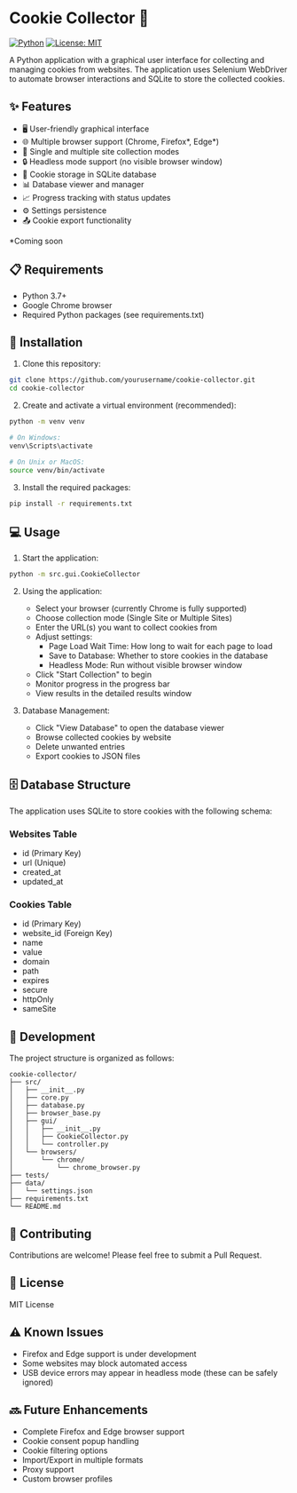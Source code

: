 # Cookie Collector 🍪

[![Python](https://img.shields.io/badge/python-3.7+-blue.svg)](https://www.python.org/downloads/)
[![License: MIT](https://img.shields.io/badge/License-MIT-yellow.svg)](https://opensource.org/licenses/MIT)

A Python application with a graphical user interface for collecting and managing cookies from websites. The application uses Selenium WebDriver to automate browser interactions and SQLite to store the collected cookies.

## ✨ Features

- 🖥️ User-friendly graphical interface
- 🌐 Multiple browser support (Chrome, Firefox*, Edge*)
- 📑 Single and multiple site collection modes
- 🔒 Headless mode support (no visible browser window)
- 💾 Cookie storage in SQLite database
- 📊 Database viewer and manager
- 📈 Progress tracking with status updates
- ⚙️ Settings persistence
- 📤 Cookie export functionality

*Coming soon



## 📋 Requirements

- Python 3.7+
- Google Chrome browser
- Required Python packages (see requirements.txt)

## 🚀 Installation

1. Clone this repository:
```bash
git clone https://github.com/yourusername/cookie-collector.git
cd cookie-collector
```

2. Create and activate a virtual environment (recommended):
```bash
python -m venv venv

# On Windows:
venv\Scripts\activate

# On Unix or MacOS:
source venv/bin/activate
```

3. Install the required packages:
```bash
pip install -r requirements.txt
```

## 💻 Usage

1. Start the application:
```bash
python -m src.gui.CookieCollector
```

2. Using the application:
   - Select your browser (currently Chrome is fully supported)
   - Choose collection mode (Single Site or Multiple Sites)
   - Enter the URL(s) you want to collect cookies from
   - Adjust settings:
     - Page Load Wait Time: How long to wait for each page to load
     - Save to Database: Whether to store cookies in the database
     - Headless Mode: Run without visible browser window
   - Click "Start Collection" to begin
   - Monitor progress in the progress bar
   - View results in the detailed results window

3. Database Management:
   - Click "View Database" to open the database viewer
   - Browse collected cookies by website
   - Delete unwanted entries
   - Export cookies to JSON files

## 🗄️ Database Structure

The application uses SQLite to store cookies with the following schema:

### Websites Table
- id (Primary Key)
- url (Unique)
- created_at
- updated_at

### Cookies Table
- id (Primary Key)
- website_id (Foreign Key)
- name
- value
- domain
- path
- expires
- secure
- httpOnly
- sameSite

## 🔧 Development

The project structure is organized as follows:

```
cookie-collector/
├── src/
│   ├── __init__.py
│   ├── core.py
│   ├── database.py
│   ├── browser_base.py
│   ├── gui/
│   │   ├── __init__.py
│   │   ├── CookieCollector.py
│   │   └── controller.py
│   └── browsers/
│       └── chrome/
│           └── chrome_browser.py
├── tests/
├── data/
│   └── settings.json
├── requirements.txt
└── README.md
```

## 🤝 Contributing

Contributions are welcome! Please feel free to submit a Pull Request.

## 📝 License

MIT License

## ⚠️ Known Issues

- Firefox and Edge support is under development
- Some websites may block automated access
- USB device errors may appear in headless mode (these can be safely ignored)

## 🔜 Future Enhancements

- Complete Firefox and Edge browser support
- Cookie consent popup handling
- Cookie filtering options
- Import/Export in multiple formats
- Proxy support
- Custom browser profiles 

